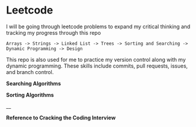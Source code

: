 # Leetcode

I will be going through leetcode problems to expand my critical thinking and tracking my progress through this repo

    
    Arrays -> Strings -> Linked List -> Trees -> Sorting and Searching -> Dynamic Programming -> Design


This repo is also used for me to practice my version control along with my dynamic programming.
These skills include commits, pull requests, issues, and branch control.

__Searching Algorithms__

__Sorting Algorithms__

__

__Reference to Cracking the Coding Interview__
